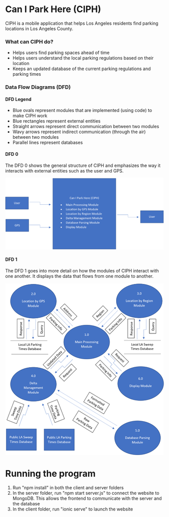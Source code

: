 # Can I Park Here (CIPH)
CIPH is a mobile application that helps Los Angeles residents find parking locations in Los Angeles County.

### What can CIPH do?
* Helps users find parking spaces ahead of time
* Helps users understand the local parking regulations based on their location
* Keeps an updated database of the current parking regulations and parking times

### Data Flow Diagrams (DFD)

#### DFD Legend
* Blue ovals represent modules that are implemented (using code) to make CIPH work
* Blue rectangles represent external entities
* Straight arrows represent direct communication between two modules
* Wavy arrows represent indirect communication (through the air) between two modules
* Parallel lines represent databases

#### DFD 0
The DFD 0 shows the general structure of CIPH and emphasizes the way it interacts with external entities such as the user and GPS.

![DFD 0](/images/DFD0.png)

#### DFD 1
The DFD 1 goes into more detail on how the modules of CIPH interact with one another. It displays the data that flows from one module to another.

![DFD 1](/images/DFD1.png)

# Running the program
1. Run "npm install" in both the client and server folders
1. In the server folder, run "npm start server.js" to connect the website to MongoDB. This allows the frontend to communicate with the server and the database
1. In the client folder, run "ionic serve" to launch the website
